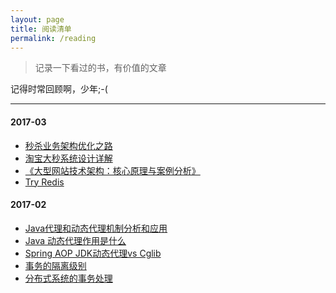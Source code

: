 ```yaml
---
layout: page
title: 阅读清单
permalink: /reading
---
```


> 记录一下看过的书，有价值的文章

记得时常回顾啊，少年;-(

------

#### 2017-03
- [秒杀业务架构优化之路](http://mp.weixin.qq.com/s?__biz=MzI4NzE1NTYyMg==&amp;mid=402348782&amp;idx=1&amp;sn=8fb1a9c255e50ebeb1c37c92af33895e&amp;scene=2&amp;srcid=0324gzF4iGZijhTgxXbshtFu&amp;from=timeline&amp;isappinstalled=0#wechat_redirect&utm_source=tuicool&utm_medium=referral)
- [淘宝大秒系统设计详解](https://yq.aliyun.com/articles/64762)
- [《大型网站技术架构：核心原理与案例分析》](https://item.jd.com/11322972.html?dist=jd)
- [Try Redis](http://try.redis.io/)

#### 2017-02
- [Java代理和动态代理机制分析和应用](http://www.jianshu.com/p/861223789d53)
- [Java 动态代理作用是什么](https://www.zhihu.com/question/20794107/answer/75164285)
- [Spring AOP JDK动态代理vs Cglib](http://www.jasongj.com/design_pattern/dynamic_proxy_cglib/)
- [事务的隔离级别](https://segmentfault.com/a/1190000004469395)
- [分布式系统的事务处理](http://coolshell.cn/articles/10910.html)

